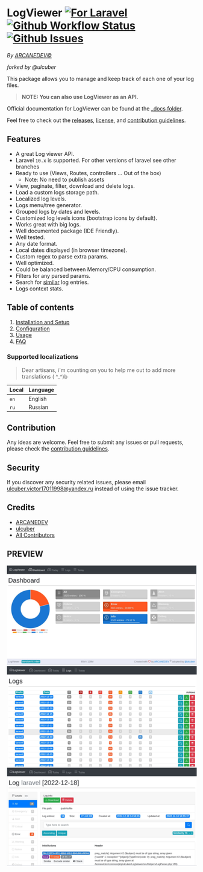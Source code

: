 # LogViewer [![For Laravel][badge_laravel]][link-github-repo] [![Github Workflow Status][badge_build]][link-github-status] [![Github Issues][badge_issues]][link-github-issues]

_By [ARCANEDEV©](http://www.arcanedev.net/)_

_forked by @ulcuber_

This package allows you to manage and keep track of each one of your log files.

> **NOTE: You can also use LogViewer as an API.**

Official documentation for LogViewer can be found at the [\_docs folder](_docs/0.Home.md).

Feel free to check out the [releases](https://github.com/ulcuber/LogViewer/releases), [license](LICENSE.md), and [contribution guidelines](CONTRIBUTING.md).

## Features

-   A great Log viewer API.
-   Laravel `10.x` is supported. For other versions of laravel see other branches
-   Ready to use (Views, Routes, controllers … Out of the box)
    -   Note: No need to publish assets
-   View, paginate, filter, download and delete logs.
-   Load a custom logs storage path.
-   Localized log levels.
-   Logs menu/tree generator.
-   Grouped logs by dates and levels.
-   Customized log levels icons (bootstrap icons by default).
-   Works great with big logs.
-   Well documented package (IDE Friendly).
-   Well tested.
-   Any date format.
-   Local dates displayed (in browser timezone).
-   Custom regex to parse extra params.
-   Well optimized.
-   Could be balanced between Memory/CPU consumption.
-   Filters for any parsed params.
-   Search for [similar](https://www.php.net/manual/en/function.similar-text.php) log entries.
-   Logs context stats.

## Table of contents

1.  [Installation and Setup](_docs/1.Installation-and-Setup.md)
2.  [Configuration](_docs/2.Configuration.md)
3.  [Usage](_docs/3.Usage.md)
4.  [FAQ](_docs/4.FAQ.md)

### Supported localizations

> Dear artisans, i'm counting on you to help me out to add more translations ( ^\_^)b

| Local | Language |
| ----- | -------- |
| `en`  | English  |
| `ru`  | Russian  |

## Contribution

Any ideas are welcome. Feel free to submit any issues or pull requests, please check the [contribution guidelines](CONTRIBUTING.md).

## Security

If you discover any security related issues, please email ulcuber.victor17011998@yandex.ru instead of using the issue tracker.

## Credits

-   [ARCANEDEV][link-author]
-   [ulcuber][link-fork-author]
-   [All Contributors][link-contributors]

## PREVIEW

![Dashboard](https://raw.githubusercontent.com/ulcuber/LogViewer/v10.x/_screenshots/1-dashboard.jpg)
![Logs list](https://raw.githubusercontent.com/ulcuber/LogViewer/v10.x/_screenshots/2-logs-list.jpg)
![Single log](https://raw.githubusercontent.com/ulcuber/LogViewer/v10.x/_screenshots/3-single-log.jpg)

[badge_laravel]: https://img.shields.io/badge/Laravel-10.x-orange.svg?style=flat-square

[badge_build]: https://img.shields.io/github/workflow/status/ulcuber/LogViewer/run-tests?style=flat-square

[badge_issues]: https://img.shields.io/github/issues/ulcuber/LogViewer.svg?style=flat-square

[link-author]: https://github.com/arcanedev-maroc

[link-fork-author]: https://github.com/ulcuber

[link-github-status]: https://github.com/ulcuber/LogViewer/actions

[link-github-repo]: https://github.com/ulcuber/LogViewer

[link-github-issues]: https://github.com/ulcuber/LogViewer/issues

[link-contributors]: https://github.com/ulcuber/LogViewer/graphs/contributors

